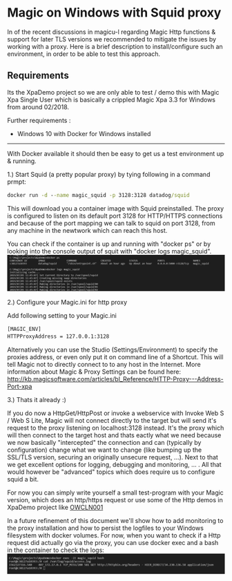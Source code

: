 # Magic on Windows with Squid proxy
In of the recent discussions in magicu-l regarding Magic Http functions & support for later TLS versions we recommended to mitigate the issues by working with a proxy. Here is a brief description to install/configure such an environment, in order to be able to test this approach. 


## Requirements
Its the XpaDemo project so we are only able to test / demo this with Magic Xpa Single User which is basically a crippled Magic Xpa 3.3 for Windows from around 02/2018. 

Further requirements :
+ Windows 10 with Docker for Windows installed

---

With Docker available it should then be easy to get us a test environment up & running.  

1.) Start Squid (a pretty popular proxy) by tying following in a command prmpt: 
```cmd
docker run -d --name magic_squid -p 3128:3128 datadog/squid
```
This will download you a container image with Squid preinstalled. The proxy is configured to listen on its default port 3128 for HTTP/HTTPS connections and because of the port mapping we can talk to squid on port 3128, from any machine in the newtwork which can reach this host. 

You can check if the container is up and running with "docker ps" or by looking into the console output of squit with "docker logs magic_squid". 
![docker ps](./XpaHttpProxy_Test01_squid%20started.png)

2.) Configure your Magic.ini for http proxy 

Add following setting to your Magic.ini 
```cmd
[MAGIC_ENV]
HTTPProxyAddress = 127.0.0.1:3128
``` 
 
Alternatively you can use the Studio (Settings/Environment) to specify the proxies address, or even only put it on command line of a Shortcut. 
This will tell Magic not to directly connect to to any host in the Internet. More information about Magic & Proxy Settings can be found here: http://kb.magicsoftware.com/articles/bl_Reference/HTTP-Proxy---Address-Port-xpa 

3.) Thats it already :) 

If you do now a HttpGet/HttpPost or invoke a webservice with Invoke Web S / Web S Lite, Magic will not connect directly to the target  but will send it's request to the proxy listening on localhost:3128 instead. It's the proxy which will then connect to the target host and thats eactly what we need because we now basically "intercepted" the connection and can (typically by configuration) change what we want to change (like bumping up the SSL/TLS version, securing an originally unsecure request, ...). Next to that we get excellent options for logging, debugging and monitoring, ... . All that would however be "advanced" topics which does require us to configure squid a bit. 

For now you can simply write yourself a small test-program with your Magic version, which does an http/https request or use some of the Http demos in XpaDemo project like [OWCLN001](./Mitigate_Magic_TLS_Issues.md) 

In a future refinement of this document we'll show how to add monitoring to the proxy installation and how to persist the logfiles to your Windows filesystem with docker volumes. For now, when you want to check if a Http request did actually go via the proxy, you can use docker exec and a bash in the container to check the logs: 
![check squid access log](./XpaHttpProxy_Test02_squidlogs.png) 
